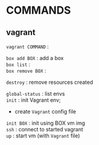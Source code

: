 # COMMANDS

## vagrant
`vagrant COMMAND` :  

`box add BOX` : add a box  
`box list` :  
`box remove BOX` :  

`destroy` : remove resources created  

`global-status` : list envs  
`init` : init Vagrant env;  
*	create `Vagrant` config file  

`init BOX` : init using BOX vm img  
`ssh` : connect to started vagrant  
`up` : start vm (with `Vagrant` file)  